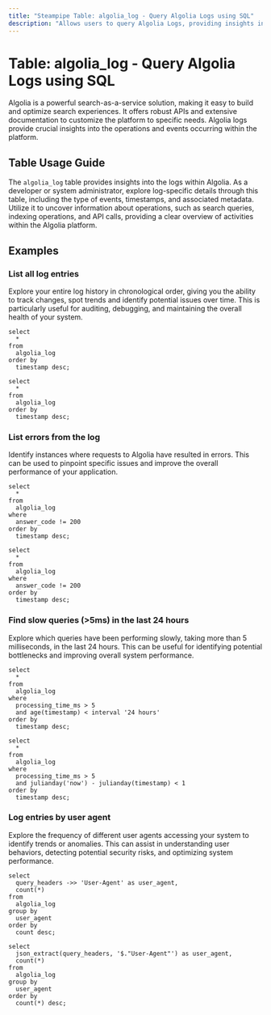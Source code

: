 ```yaml
---
title: "Steampipe Table: algolia_log - Query Algolia Logs using SQL"
description: "Allows users to query Algolia Logs, providing insights into events and operations performed in the Algolia search platform."
---
```


# Table: algolia_log - Query Algolia Logs using SQL

Algolia is a powerful search-as-a-service solution, making it easy to build and optimize search experiences. It offers robust APIs and extensive documentation to customize the platform to specific needs. Algolia logs provide crucial insights into the operations and events occurring within the platform.

## Table Usage Guide

The `algolia_log` table provides insights into the logs within Algolia. As a developer or system administrator, explore log-specific details through this table, including the type of events, timestamps, and associated metadata. Utilize it to uncover information about operations, such as search queries, indexing operations, and API calls, providing a clear overview of activities within the Algolia platform.

## Examples

### List all log entries
Explore your entire log history in chronological order, giving you the ability to track changes, spot trends and identify potential issues over time. This is particularly useful for auditing, debugging, and maintaining the overall health of your system.

```sql+postgres
select
  *
from
  algolia_log
order by
  timestamp desc;
```

```sql+sqlite
select
  *
from
  algolia_log
order by
  timestamp desc;
```

### List errors from the log
Identify instances where requests to Algolia have resulted in errors. This can be used to pinpoint specific issues and improve the overall performance of your application.

```sql+postgres
select
  *
from
  algolia_log
where
  answer_code != 200
order by
  timestamp desc;
```

```sql+sqlite
select
  *
from
  algolia_log
where
  answer_code != 200
order by
  timestamp desc;
```

### Find slow queries (>5ms) in the last 24 hours
Explore which queries have been performing slowly, taking more than 5 milliseconds, in the last 24 hours. This can be useful for identifying potential bottlenecks and improving overall system performance.

```sql+postgres
select
  *
from
  algolia_log
where
  processing_time_ms > 5
  and age(timestamp) < interval '24 hours'
order by
  timestamp desc;
```

```sql+sqlite
select
  *
from
  algolia_log
where
  processing_time_ms > 5
  and julianday('now') - julianday(timestamp) < 1
order by
  timestamp desc;
```

### Log entries by user agent
Explore the frequency of different user agents accessing your system to identify trends or anomalies. This can assist in understanding user behaviors, detecting potential security risks, and optimizing system performance.

```sql+postgres
select
  query_headers ->> 'User-Agent' as user_agent,
  count(*)
from
  algolia_log
group by
  user_agent
order by
  count desc;
```

```sql+sqlite
select
  json_extract(query_headers, '$."User-Agent"') as user_agent,
  count(*)
from
  algolia_log
group by
  user_agent
order by
  count(*) desc;
```